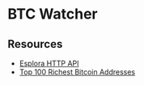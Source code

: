 # BTC Watcher

## Resources
- [Esplora HTTP API](https://github.com/blockstream/esplora/blob/master/API.md)
- [Top 100 Richest Bitcoin Addresses](https://bitinfocharts.com/top-100-richest-bitcoin-addresses.html?utm_source=chatgpt.com)